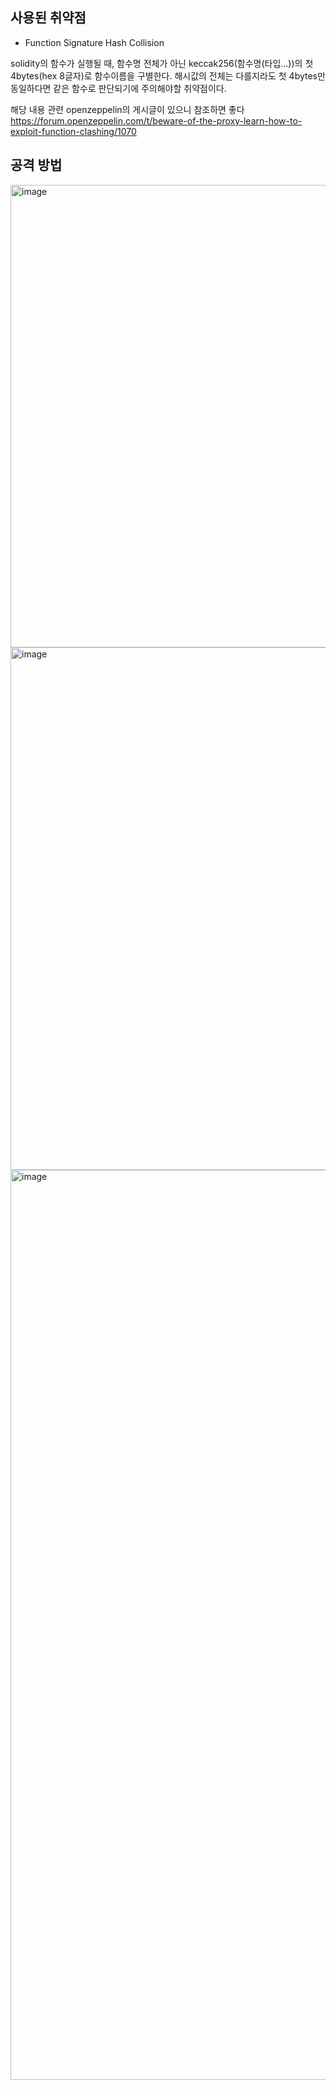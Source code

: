 ## 사용된 취약점
- Function Signature Hash Collision

solidity의 함수가 실행될 때, 함수명 전체가 아닌 keccak256(함수명(타입...))의 첫 4bytes(hex 8글자)로 함수이름을 구별한다.
해시값의 전체는 다를지라도 첫 4bytes만 동일하다면 같은 함수로 판단되기에 주의해야할 취약점이다.

해당 내용 관련 openzeppelin의 게시글이 있으니 참조하면 좋다
https://forum.openzeppelin.com/t/beware-of-the-proxy-learn-how-to-exploit-function-clashing/1070

## 공격 방법
<img width="740" alt="image" src="https://github.com/dik654/Bridge_hacks/assets/33992354/abd467bd-b29e-4072-a4b5-77f7447308fa">

<img width="836" alt="image" src="https://github.com/dik654/Bridge_hacks/assets/33992354/48ee9823-3a2f-47ed-8def-6883b678dd38">
<img width="1456" alt="image" src="https://github.com/dik654/Bridge_hacks/assets/33992354/321a59a7-0846-44fd-a2f4-4ba7bf64a567">
